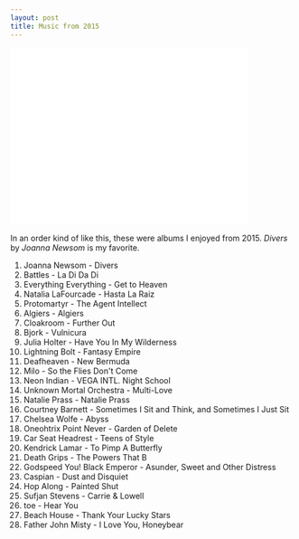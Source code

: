 ```yaml
---
layout: post
title: Music from 2015
---
```


<div class="img-container">
<iframe width="420" height="315" src="//www.youtube.com/embed/6SUS4jIA7Zw" frameborder="0" allowfullscreen></iframe>
</div>

In an order kind of like this, these were albums I enjoyed from 2015. *Divers* by *Joanna Newsom* is my favorite.

1. Joanna Newsom - Divers
1. Battles - La Di Da Di
1. Everything Everything - Get to Heaven
1. Natalia LaFourcade - Hasta La Raiz
1. Protomartyr - The Agent Intellect
1. Algiers - Algiers
1. Cloakroom - Further Out
1. Bjork - Vulnicura
1. Julia Holter - Have You In My Wilderness
1. Lightning Bolt - Fantasy Empire
1. Deafheaven - New Bermuda
1. Milo - So the Flies Don't Come
1. Neon Indian - VEGA INTL. Night School
1. Unknown Mortal Orchestra - Multi-Love
1. Natalie Prass - Natalie Prass
1. Courtney Barnett - Sometimes I Sit and Think, and Sometimes I Just Sit
1. Chelsea Wolfe - Abyss
1. Oneohtrix Point Never - Garden of Delete
1. Car Seat Headrest - Teens of Style
1. Kendrick Lamar - To Pimp A Butterfly
1. Death Grips - The Powers That B
1. Godspeed You! Black Emperor - Asunder, Sweet and Other Distress
1. Caspian - Dust and Disquiet
1. Hop Along - Painted Shut
1. Sufjan Stevens - Carrie & Lowell
1. toe - Hear You
1. Beach House - Thank Your Lucky Stars
1. Father John Misty - I Love You, Honeybear
